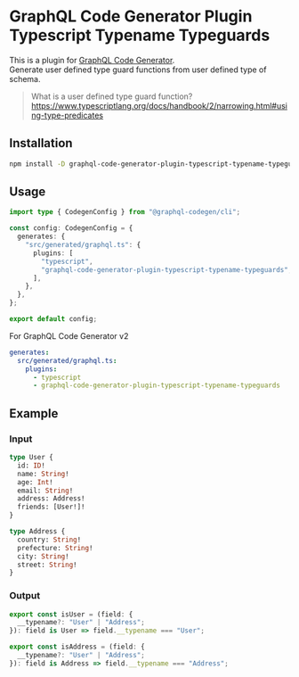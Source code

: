 # GraphQL Code Generator Plugin Typescript Typename Typeguards

This is a plugin for [GraphQL Code Generator](https://graphql-code-generator.com/).  
Generate user defined type guard functions from user defined type of schema.

> What is a user defined type guard function?
> https://www.typescriptlang.org/docs/handbook/2/narrowing.html#using-type-predicates

## Installation

```sh
npm install -D graphql-code-generator-plugin-typescript-typename-typeguards
```

## Usage

```ts
import type { CodegenConfig } from "@graphql-codegen/cli";

const config: CodegenConfig = {
  generates: {
    "src/generated/graphql.ts": {
      plugins: [
        "typescript",
        "graphql-code-generator-plugin-typescript-typename-typeguards",
      ],
    },
  },
};

export default config;
```

For GraphQL Code Generator v2

```yml
generates:
  src/generated/graphql.ts:
    plugins:
      - typescript
      - graphql-code-generator-plugin-typescript-typename-typeguards
```

## Example

### Input

```graphql
type User {
  id: ID!
  name: String!
  age: Int!
  email: String!
  address: Address!
  friends: [User!]!
}

type Address {
  country: String!
  prefecture: String!
  city: String!
  street: String!
}
```

### Output

```ts
export const isUser = (field: {
  __typename?: "User" | "Address";
}): field is User => field.__typename === "User";

export const isAddress = (field: {
  __typename?: "User" | "Address";
}): field is Address => field.__typename === "Address";
```
